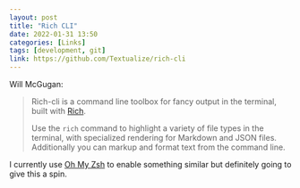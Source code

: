 ```yaml
---
layout: post
title: "Rich CLI"
date: 2022-01-31 13:50
categories: [Links]
tags: [development, git]
link: https://github.com/Textualize/rich-cli
---
```


Will McGugan:

>Rich-cli is a command line toolbox for fancy output in the terminal, built with [Rich](https://github.com/Textualize/rich).
>
>Use the `rich` command to highlight a variety of file types in the terminal, with specialized rendering for Markdown and JSON files. Additionally you can markup and format text from the command line.

I currently use [Oh My Zsh](https://ohmyz.sh) to enable something similar but definitely going to give this a spin.
